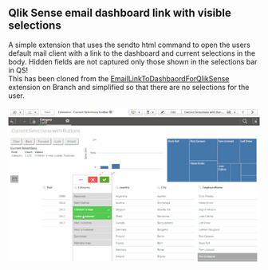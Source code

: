 <h2>Qlik Sense email dashboard link with visible selections</h2>
A simple extension that uses the sendto html command to open the users default mail client with a link to the dashboard and current selections in the body. Hidden fields are not captured only those shown in the selections bar in QS!
<br>
This has been cloned from the <a href="http://branch.qlik.com/#!/project/572a2191b19dae70c20cbf96">EmailLinkToDashbaordForQlikSense</a> extension on Branch and simplified so that there are no selections for the user.
<br>
<br>
<img src="https://github.com/ardwork/EmailLinkToDashboardForQlikSense/blob/master/gif/eMailLink.gif">
